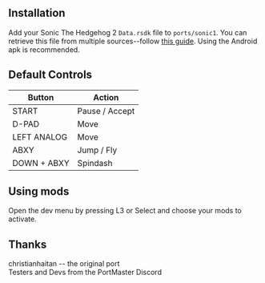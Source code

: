 ## Installation
Add your Sonic The Hedgehog 2 `Data.rsdk` file to `ports/sonic1`. You can retrieve this file from multiple sources--follow [this guide](https://github.com/RSDKModding/RSDKv4-Decompilation?tab=readme-ov-file#support-the-official-release-of-sonic-1--2). Using the Android apk is recommended.

## Default Controls
| Button | Action |
|--|--|
|START|Pause / Accept|
|D-PAD|Move|
|LEFT ANALOG|Move|
|ABXY|Jump / Fly|
|DOWN + ABXY|Spindash|

## Using mods
Open the dev menu by pressing L3 or Select and choose your mods to activate.

## Thanks
christianhaitan -- the original port  
Testers and Devs from the PortMaster Discord  




